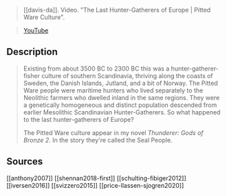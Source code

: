 > [[davis-da]]. Video. "The Last Hunter-Gatherers of Europe | Pitted Ware Culture". 

> [YouTube](https://youtu.be/_rspqObP2yg)

## Description
> Existing from about 3500 BC to 2300 BC this was a hunter-gatherer-fisher culture of southern Scandinavia, thriving along the coasts of Sweden, the Danish Islands, Jutland, and a bit of Norway. The Pitted Ware people were maritime hunters who lived separately to the Neolithic farmers who dwelled inland in the same regions. They were a genetically homogeneous and distinct population descended from earlier Mesolithic Scandinavian Hunter-Gatherers. So what happened to the last hunter-gatherers of Europe? 
> 
> The Pitted Ware culture appear in my novel *Thunderer: Gods of Bronze 2*. In the story they're called the Seal People.

## Sources
[[anthony2007]]
[[shennan2018-first]]
[[schulting-fibiger2012]]
[[iversen2016]]
[[svizzero2015]]
[[price-llassen-sjogren2020]]
